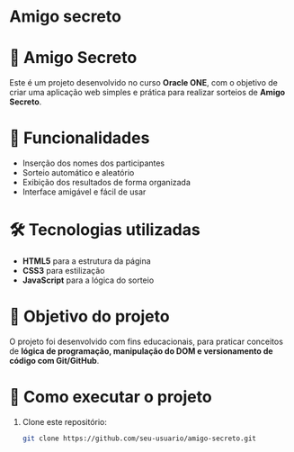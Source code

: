 # Amigo secreto
# 🎁 Amigo Secreto  

Este é um projeto desenvolvido no curso **Oracle ONE**, com o objetivo de criar uma aplicação web simples e prática para realizar sorteios de **Amigo Secreto**.  

# 🚀 Funcionalidades  
* Inserção dos nomes dos participantes  
* Sorteio automático e aleatório  
* Exibição dos resultados de forma organizada  
* Interface amigável e fácil de usar  

# 🛠️ Tecnologias utilizadas  
* **HTML5** para a estrutura da página  
* **CSS3** para estilização  
* **JavaScript** para a lógica do sorteio  

# 🎯 Objetivo do projeto  
O projeto foi desenvolvido com fins educacionais, para praticar conceitos de **lógica de programação, manipulação do DOM e versionamento de código com Git/GitHub**.  

# 📂 Como executar o projeto  
1. Clone este repositório:  
   ```bash
   git clone https://github.com/seu-usuario/amigo-secreto.git
